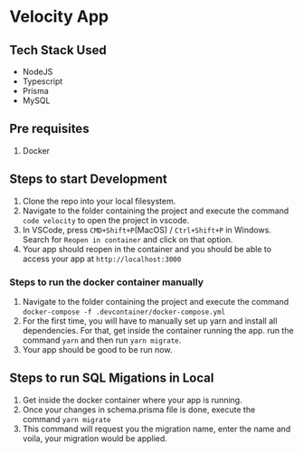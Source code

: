 # Velocity App

## Tech Stack Used

 - NodeJS
 - Typescript
 - Prisma
 - MySQL

## Pre requisites

 1. Docker

## Steps to start Development

 1. Clone the repo into your local filesystem.
 2. Navigate to the folder containing the project and execute the command `code velocity` to open the project in vscode.
 3. In VSCode, press `CMD+Shift+P`(MacOS) / `Ctrl+Shift+P` in Windows. Search for `Reopen in container` and click on that option.
 4. Your app should reopen in the container and you should be able to access your app at `http://localhost:3000`

### Steps to run the docker container manually

 1. Navigate to the folder containing the project and execute the command `docker-compose -f .devcontainer/docker-compose.yml`
 2. For the first time, you will have to manually set up yarn and install all dependencies. For that, get inside the container running the app. run the command `yarn` and then run `yarn migrate`.
 3. Your app should be good to be run now.

## Steps to run SQL Migations in Local
1. Get inside the docker container where your app is running.
2. Once your changes in schema.prisma file is done, execute the command `yarn migrate`
3. This command will request you the migration name, enter the name and voila, your migration would be applied.
